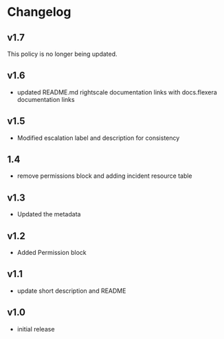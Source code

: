 # Changelog

## v1.7

This policy is no longer being updated.

## v1.6

- updated README.md rightscale documentation links with docs.flexera documentation links

## v1.5

- Modified escalation label and description for consistency

## 1.4

- remove permissions block and adding incident resource table

## v1.3

- Updated the metadata

## v1.2

- Added Permission block

## v1.1

- update short description and README

## v1.0

- initial release
